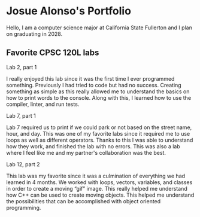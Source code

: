 
# Josue Alonso's Portfolio

Hello, I am a computer science major at California State Fullerton and I plan on graduating in 2028.

## Favorite CPSC 120L labs

Lab 2, part 1

I really enjoyed this lab since it was the first time I ever programmed something. Previously I had tried to code but had no success. Creating something as simple as this really allowed me to understand the basics on how to print words to the console. Along with this, I learned how to use the compiler, linter, and run tests.

Lab 7, part 1

Lab 7 required us to print if we could park or not based on the street name, hour, and day. This was one of my favorite labs since it required me to use loops as well as different operators. Thanks to this I was able to understand how they work, and finished the lab with no errors. This was also a lab where I feel like me and my partner's collaboration was the best.

Lab 12, part 2

This lab was my favorite since it was a culmination of everything we had learned in 4 months. We worked with loops, vectors, variables, and classes in order to create a moving “gif” image. This really helped me understand how C++ can be used to create moving objects. This helped me understand the possibilities that can be accomplished with object oriented programming.
